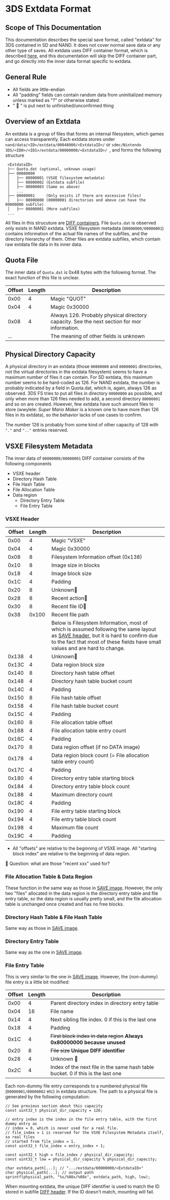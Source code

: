 # 3DS Extdata Format

## Scope of This Documentation

This documentation describes the special save format, called "extdata" for 3DS contained in SD and NAND. It does not cover normal save data or any other type of saves. All extdata uses DIFF container format, which is described [here](DIFF.md), and this documentation will skip the DIFF container part, and go directly into the inner data format specific to extdata.

## General Rule
 - All fields are little-endian
 - All "padding" fields can contain random data from uninitialized memory unless marked as "?" or otherwise stated.
 - " :thinking: " is put next to unfinished/unconfirmed thing

## Overview of an Extdata

An extdata is a group of files that forms an internal filesystem, which games can access transparently. Each extdata stores under `nand/data/<ID>/extdata/00048000/<ExtdataID>/` or `sdmc/Nintendo 3DS/<ID0>/<ID1>/extdata/00000000/<ExtdataID>/ `, and forms the following structure
```
 <ExtdataID>
 ├── Quota.dat (optional, unknown usage)
 ├── 00000000
 │   ├── 00000001 (VSXE filesystem metadata)
 │   ├── 00000002 (Extdata subfile)
 │   ├── 00000003 (Same as above)
 │   ...
 ├── 00000001     (Only exists if there are excessive files)
 │   ├── 00000000 (00000001 directories and above can have the 00000000 subfile)
 │   ├── 00000001 (More subfiles)
 ...
```
All files in this strucuture are [DIFF containers](DIFF.md). File `Quota.dat` is observed only exists in NAND extdata. VSXE filesystem metadata (`00000000/00000001`) contains information of the actual file names of the subfiles, and the directory hierarchy of them. Other files are extdata subfiles, which contain raw extdata file data in its inner data.

## Quota File

The inner data of `Quota.dat` is 0x48 bytes with the following format. The exact function of this file is unclear.

|Offset|Length|Description|
|-|-|-|
|0x00|4|Magic "QUOT"|
|0x04|4|Magic 0x30000|
|0x08|4|Always 126. Probably physical directory capacity. See the next section for mor information.|
|...||The meaning of other fields is unknown|


## Physical Directory Capacity

A physical directory in an extdata (those `00000000` and `00000001` directories, not the virtual directories in the extdata filesystem) seems to have a maximum number of files it can contain. For SD extdata, this maximum number seems to be hard-coded as 126. For NAND extdata, the number is probably indicated by a field in Quota.dat, which is, again, always 126 as observed. 3DS FS tries to put all files in directory `00000000` as possible, and only when more than 126 files needed to add, a second directory `00000001` and so on are created. However, few extdata have such amount files to store (wwylele: _Super Mario Maker_ is a known one to have more than 126 files in its extdata), so the behavior lacks of use cases to confirm.

The number 126 is probably from some kind of other capacity of 128 with `"."` and `".."` entries reserved.

## VSXE Filesystem Metadata
The inner data of `00000000/00000001` DIFF container consists of the following components
- VSXE header
- Directory Hash Table
- File Hash Table
- File Allocation Table
- Data region
  - Directory Entry Table
  - File Entry Table

### VSXE Header
|Offset|Length|Description|
|-|-|-|
|0x00|4|Magic "VSXE"|
|0x04|4|Magic 0x30000|
|0x08|8|Filesystem Information offset (0x138)|
|0x10|8|Image size in blocks|
|0x18|4|Image block size|
|0x1C|4|Padding|
|0x20|8|Unknown:thinking:|
|0x28|8|Recent action:thinking:|
|0x30|8|Recent file ID:thinking:|
|0x38|0x100|Recent file path|
|||Below is Filesystem Information, most of which is assumed following the same layout as [SAVE header](DISA.md#SAVE_Header), but it is hard to confirm due to the fact that most of these fields have small values and are hard to change.|
|0x138|4|Unknown:thinking:|
|0x13C|4|Data region block size|
|0x140|8|Directory hash table offset|
|0x148|4|Directory hash table bucket count|
|0x14C|4|Padding|
|0x150|8|File hash table offset|
|0x158|4|File hash table bucket count|
|0x15C|4|Padding|
|0x160|8|File allocation table offset|
|0x168|4|File allocation table entry count|
|0x16C|4|Padding|
|0x170|8|Data region offset (if no DATA image)|
|0x178|4|Data region block count (= File allocation table entry count)|
|0x17C|4|Padding|
|0x180|4|Directory entry table starting block|
|0x184|4|Directory entry table block count|
|0x188|4|Maximum directory count|
|0x18C|4|Padding|
|0x190|4|File entry table starting block|
|0x194|4|File entry table block count|
|0x198|4|Maximum file count|
|0x19C|4|Padding|

 - All "offsets" are relative to the beginning of VSXE image. All "starting block index" are relative to the beginning of data region.

 :thinking: Question: what are those "recent xxx" used for?

### File Allocation Table & Data Region
These function in the same way as those in [SAVE image](DISA.md#File_Allocation_Table). However, the only two "files" allocated in the data region is the directory entry table and file entry table, so the data region is usually pretty small, and the file allocation table is unchanged once created and has no free blocks.

### Directory Hash Table & File Hash Table
Same way as those in [SAVE image](DISA.md#Directory_Hash_Table_&_File_Hash_Table).

### Directory Entry Table
Same way as the one in [SAVE image](DISA.md#Directory_Entry_Table).

### File Entry Table
This is very similar to the one in [SAVE image](DISA.md#File_Entry_Table). However, the (non-dummy) file entry is a little bit modified:

|Offset|Length|Description|
|-|-|-|
|0x00|4|Parent directory index in directory entry table|
|0x04|16|File name|
|0x14|4|Next sibling file index. 0 if this is the last one|
|0x18|4|Padding|
|0x1C|4|~~First block index in data region~~ **Always 0x80000000 because unused**|
|0x20|8|~~File size~~ **Unique DIFF identifier**|
|0x28|4|Unknown :thinking:|
|0x2C|4|Index of the next file in the same hash table bucket. 0 if this is the last one|

Each non-dummy file entry corresponds to a numbered physical file (`00000001/00000002` etc) in extdata structure. The path to a physical file is generated by the following computation:
```
// See previous section about this capacity
const uint32_t physical_dir_capacity = 126;

// entry index is the index in the file entry table, with the first dummy entry as
// index = 0, which is never used for a real file.
// file_index = 1 is reserved for the VSXE Filesystem Metadata itself, so real files
// started from file_index = 1.
const uint32_t file_index = entry_index + 1;

const uint32_t high = file_index / physical_dir_capacity;
const uint32_t low = physical_dir_capacity % physical_dir_capacity;

char extdata_path[...]; // ".../extdata/00000000/<ExtdataID>"
char physical_path[...]; // output path
sprintf(physical_path, "%s/%08x/%08x", extdata_path, high, low);
```
When mounting extdata, the unique DIFF identifier is used to match the ID stored in subfile [DIFF header](DIFF.md#DIFF_Header). If the ID doesn't match, mounting will fail.
